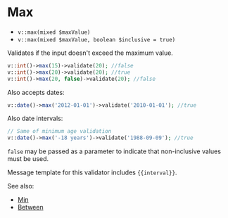 # Max

- `v::max(mixed $maxValue)`
- `v::max(mixed $maxValue, boolean $inclusive = true)`

Validates if the input doesn't exceed the maximum value.

```php
v::int()->max(15)->validate(20); //false
v::int()->max(20)->validate(20); //true
v::int()->max(20, false)->validate(20); //false
```

Also accepts dates:

```php
v::date()->max('2012-01-01')->validate('2010-01-01'); //true
```

Also date intervals:

```php
// Same of minimum age validation
v::date()->max('-18 years')->validate('1988-09-09'); //true
```

`false` may be passed as a parameter to indicate that non-inclusive
values must be used.

Message template for this validator includes `{{interval}}`.

See also:

  * [Min](Min.md)
  * [Between](Between.md)
